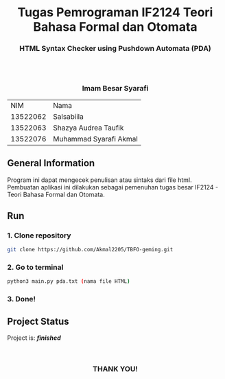 <br />
<div align="center">
  <h1 align="center">Tugas Pemrograman IF2124 Teori Bahasa Formal dan Otomata</h1>

  <p align="center">
    <h3>HTML Syntax Checker using Pushdown Automata (PDA)</h3>
<br>
<br>
  </p>
</div>


<!-- CONTRIBUTOR -->
<div align="center" id="contributor">
  <strong>
    <h3>Imam Besar Syarafi</h3>
    <table align="center">
      <tr>
        <td>NIM</td>
        <td>Nama</td>
      </tr>
      <tr>
        <td>13522062</td>
        <td>Salsabiila</td>
      </tr>
      <tr>
        <td>13522063</td>
        <td>Shazya Audrea Taufik</td>
      </tr>
      <tr>
        <td>13522076</td>
        <td>Muhammad Syarafi Akmal</td>
      </tr>
    </table>
  </strong>
</div>

<!-- GENERAL INFORMATION -->
## General Information
Program ini dapat mengecek penulisan atau sintaks dari file html. Pembuatan aplikasi ini dilakukan sebagai pemenuhan tugas besar IF2124 - Teori Bahasa Formal dan Otomata.


<!-- SETUP -->
## Run 
### 1. Clone repository    
```bash
git clone https://github.com/Akmal2205/TBFO-geming.git
``` 
### 2. Go to terminal   
```bash
python3 main.py pda.txt (nama file HTML)
``` 
### 3. Done!

<!-- PROJECT STATUS -->
## Project Status
Project is: ___finished___

<br>
<h3 align="center"> THANK YOU! </h3>